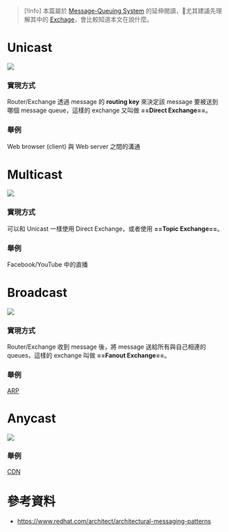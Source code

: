 >[!Info]
>本篇屬於 [Message-Queuing System](</System Design/Message-Queuing System.md>) 的延伸閱讀，尤其建議先理解其中的 [Exchage](</System Design/Message-Queuing System.md#Exchange/Router>)，會比較知道本文在說什麼。

# Unicast

![](<https://raw.githubusercontent.com/Jamison-Chen/KM-software/master/img/Unicast.png>)

### 實現方式

Router/Exchange 透過 message 的 **routing key** 來決定該 message 要被送到哪個 message queue，這樣的 exchange 又叫做 **==Direct Exchange==**。

### 舉例

Web browser (client) 與 Web server 之間的溝通

# Multicast

![](<https://raw.githubusercontent.com/Jamison-Chen/KM-software/master/img/multicast.png>)

### 實現方式

可以和 Unicast 一樣使用 Direct Exchange，或者使用 **==Topic Exchange==**。

### 舉例

Facebook/YouTube 中的直播

# Broadcast

![](<https://raw.githubusercontent.com/Jamison-Chen/KM-software/master/img/broadcast.png>)

### 實現方式

Router/Exchange 收到 message 後，將 message 送給所有與自己相連的 queues，這樣的 exchange 叫做 **==Fanout Exchange==**。

### 舉例

[ARP](</Network/MAC Address & ARP.md>)

# Anycast

![](<https://raw.githubusercontent.com/Jamison-Chen/KM-software/master/img/anycast.png>)

### 舉例

[CDN](</Web Development/CDN.md>)

# 參考資料

- <https://www.redhat.com/architect/architectural-messaging-patterns>